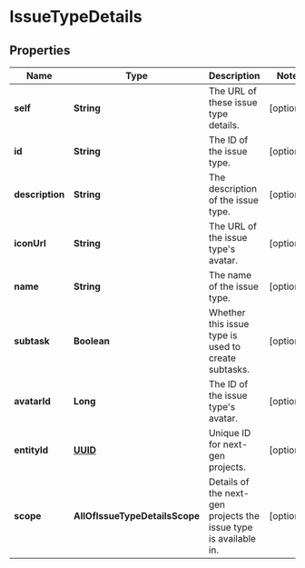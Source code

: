 # IssueTypeDetails

## Properties
Name | Type | Description | Notes
------------ | ------------- | ------------- | -------------
**self** | **String** | The URL of these issue type details. |  [optional]
**id** | **String** | The ID of the issue type. |  [optional]
**description** | **String** | The description of the issue type. |  [optional]
**iconUrl** | **String** | The URL of the issue type&#x27;s avatar. |  [optional]
**name** | **String** | The name of the issue type. |  [optional]
**subtask** | **Boolean** | Whether this issue type is used to create subtasks. |  [optional]
**avatarId** | **Long** | The ID of the issue type&#x27;s avatar. |  [optional]
**entityId** | [**UUID**](UUID.md) | Unique ID for next-gen projects. |  [optional]
**scope** | **AllOfIssueTypeDetailsScope** | Details of the next-gen projects the issue type is available in. |  [optional]
